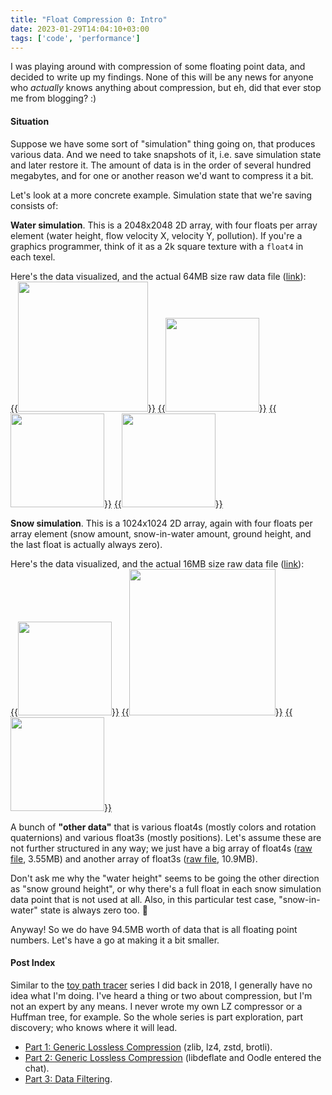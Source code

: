 ```yaml
---
title: "Float Compression 0: Intro"
date: 2023-01-29T14:04:10+03:00
tags: ['code', 'performance']
---
```


I was playing around with compression of some floating point data, and decided to write up
my findings. None of this will be any news for anyone who *actually* knows anything about compression,
but eh, did that ever stop me from blogging? :)

#### Situation

Suppose we have some sort of "simulation" thing going on, that produces various data. And we need to
take snapshots of it, i.e. save simulation state and later restore it. The amount of data is in the
order of several hundred megabytes, and for one or another reason we'd want to compress it a bit.

Let's look at a more concrete example. Simulation state that we're saving consists of:

**Water simulation**. This is a 2048x2048 2D array, with four floats per array element (water height,
flow velocity X, velocity Y, pollution). If you're a graphics programmer, think of it as a 2k square
texture with a `float4` in each texel.

Here's the data visualized, and the actual 64MB size raw data file ([link](https://github.com/aras-p/float_compr_tester/blob/main/data/2048_sq_float4.bin)): \
[{{<img src="/img/blog/2023/float-compr/data-water-height-vis.jpg" width="208px">}}](/img/blog/2023/float-compr/data-water-height-vis.jpg)
[{{<img src="/img/blog/2023/float-compr/data-water-height.png" width="150px">}}](/img/blog/2023/float-compr/data-water-height.png)
[{{<img src="/img/blog/2023/float-compr/data-water-velocity.png" width="150px">}}](/img/blog/2023/float-compr/data-water-velocity.png)
[{{<img src="/img/blog/2023/float-compr/data-water-pollution.png" width="150px">}}](/img/blog/2023/float-compr/data-water-pollution.png)

**Snow simulation**. This is a 1024x1024 2D array, again with four floats per array element (snow amount,
snow-in-water amount, ground height, and the last float is actually always zero).

Here's the data visualized, and the actual 16MB size raw data file ([link](https://github.com/aras-p/float_compr_tester/blob/main/data/1024_sq_float4.bin)): \
[{{<img src="/img/blog/2023/float-compr/data-snow.png" width="150px">}}](/img/blog/2023/float-compr/data-snow.png)
[{{<img src="/img/blog/2023/float-compr/data-snow-height-vis.jpg" width="234px">}}](/img/blog/2023/float-compr/data-snow-height-vis.jpg)
[{{<img src="/img/blog/2023/float-compr/data-snow-height.png" width="150px">}}](/img/blog/2023/float-compr/data-snow-height.png)

A bunch of **"other data"** that is various float4s (mostly colors and rotation quaternions) and various float3s
(mostly positions). Let's assume these are not further structured in any way; we just have a big array of
float4s ([raw file](https://github.com/aras-p/float_compr_tester/blob/main/data/232630_float4.bin), 3.55MB) and another
array of float3s ([raw file](https://github.com/aras-p/float_compr_tester/blob/main/data/953134_float3.bin), 10.9MB).

Don't ask me why the "water height" seems to be going the other direction as "snow ground height", or why there's a full float in each snow simulation
data point that is not used at all. Also, in this particular test case, "snow-in-water" state is always zero too. 🤷

Anyway! So we do have 94.5MB worth of data that is all floating point numbers. Let's have a go at making it a bit smaller.


#### Post Index

Similar to the [toy path tracer](/blog/2018/03/28/Daily-Pathtracer-Part-0-Intro/) series I did back in 2018,
I generally have no idea what I'm doing. I've heard a thing or two about compression, but I'm not an expert by
any means. I never wrote my own LZ compressor or a Huffman tree, for example. So the whole series is part
exploration, part discovery; who knows where it will lead.

* [Part 1: Generic Lossless Compression](/blog/2023/01/29/Float-Compression-1-Generic/) (zlib, lz4, zstd, brotli).
* [Part 2: Generic Lossless Compression](/blog/2023/01/29/Float-Compression-1-Generic/) (libdeflate and Oodle entered the chat).
* [Part 3: Data Filtering](/blog/2023/02/01/Float-Compression-3-Filters/).
